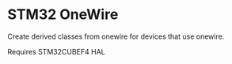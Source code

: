 # STM32 OneWire

Create derived classes from onewire for devices that use onewire.

Requires STM32CUBEF4 HAL